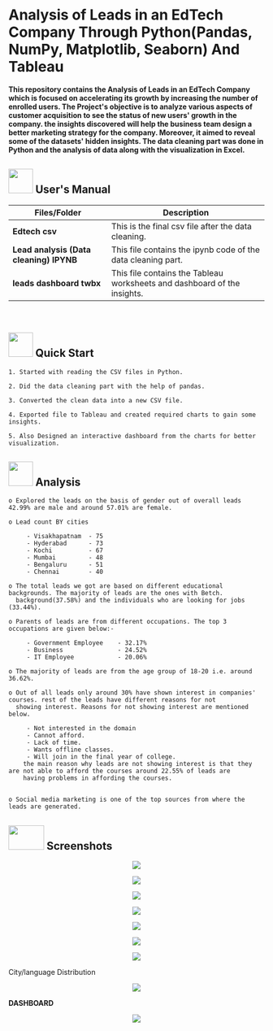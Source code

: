 
# 
#  **Analysis of Leads in an EdTech Company Through Python(Pandas, NumPy, Matplotlib, Seaborn) And Tableau**

**This repository contains the Analysis of Leads in an EdTech Company which is focused on accelerating its growth by increasing the number of enrolled users. The Project's objective is to analyze various aspects of customer acquisition to see the status of new users' growth in the company. the insights discovered will help the business team design a better marketing strategy for the company. Moreover, it aimed to reveal some of the datasets' hidden insights. The data cleaning part was done in Python and the analysis of data along with the visualization in Excel.**

##  <img src="https://user-images.githubusercontent.com/106439762/181935629-b3c47bd3-77fb-4431-a11c-ff8ba0942b63.gif" width="48" height="48"> **User's Manual**

| Files/Folder| Description |
| ------------- | ------------- |
| **Edtech csv** | This is the final csv file after the data cleaning. |
| **Lead analysis (Data cleaning) IPYNB** | This file contains the ipynb code of the data cleaning part. |
| **leads dashboard twbx**  | This file contains the Tableau worksheets and dashboard of the insights.   |
<br>


## <img src="https://user-images.githubusercontent.com/106439762/181937125-2a4b22a3-f8a9-4226-bbd3-df972f9dbbc4.gif" width="48" height="48" > Quick Start

    1. Started with reading the CSV files in Python.
    
    2. Did the data cleaning part with the help of pandas.
    
    3. Converted the clean data into a new CSV file.
    
    4. Exported file to Tableau and created required charts to gain some insights.
    
    5. Also Designed an interactive dashboard from the charts for better visualization.
    

##  <img src=https://user-images.githubusercontent.com/106439762/178428775-03d67679-9aa4-4b08-91e9-6eb6ed8faf66.gif  width="48" height="48"> Analysis


    
    o Explored the leads on the basis of gender out of overall leads 42.99% are male and around 57.01% are female.

    o Lead count BY cities 
    
         - Visakhapatnam  - 75
         - Hyderabad      - 73
         - Kochi          - 67
         - Mumbai         - 48
         - Bengaluru      - 51
         - Chennai        - 40
     
    o The total leads we got are based on different educational backgrounds. The majority of leads are the ones with Betch. 
      background(37.58%) and the individuals who are looking for jobs (33.44%).
  
    o Parents of leads are from different occupations. The top 3 occupations are given below:-
    
         - Government Employee    - 32.17%
         - Business               - 24.52%
         - IT Employee            - 20.06%
    
    o The majority of leads are from the age group of 18-20 i.e. around 36.62%.
    
    o Out of all leads only around 30% have shown interest in companies' courses. rest of the leads have different reasons for not 
      showing interest. Reasons for not showing interest are mentioned below.
      
         - Not interested in the domain
         - Cannot afford.
         - Lack of time.
         - Wants offline classes.
         - Will join in the final year of college.
        the main reason why leads are not showing interest is that they are not able to afford the courses around 22.55% of leads are 
        having problems in affording the courses. 
                

    o Social media marketing is one of the top sources from where the leads are generated. 



## <img src="https://www.getcloudapp.com/wp-content/uploads/2021/03/5aebb952e4867ce13f4d308f_laptop_gif_trans.gif" width="70" height="48"/> Screenshots


<p align="center"><a><img src = "https://raw.githubusercontent.com/Mayankc72/leads_analysis/03d3648fa3ae7643c0964c4452e030dc6d29f370/Analysis%20snippet/Screenshot%202023-07-17%20224122.png"</a></p>
<p align="center"><a><img src = 
"https://raw.githubusercontent.com/Mayankc72/leads_analysis/03d3648fa3ae7643c0964c4452e030dc6d29f370/Analysis%20snippet/Screenshot%202023-07-17%20224225.png"</a></p>
<p align="center"><a><img src = 
"https://github.com/Mayankc72/leads_analysis/blob/03d3648fa3ae7643c0964c4452e030dc6d29f370/Analysis%20snippet/Screenshot%202023-07-17%20224249.png"</a></p>
<p align="center"><a><img src = "https://github.com/Mayankc72/leads_analysis/blob/03d3648fa3ae7643c0964c4452e030dc6d29f370/Analysis%20snippet/Screenshot%202023-07-17%20224603.png"</a></p>
<p align="center"><a><img src = "https://github.com/Mayankc72/leads_analysis/blob/03d3648fa3ae7643c0964c4452e030dc6d29f370/Analysis%20snippet/Screenshot%202023-07-17%20224644.png"</a></p>
<p align="center"><a><img src = "https://github.com/Mayankc72/leads_analysis/blob/03d3648fa3ae7643c0964c4452e030dc6d29f370/Analysis%20snippet/Screenshot%202023-07-17%20224718.png"</a></p>
<p align="center"><a><img src = "https://github.com/Mayankc72/leads_analysis/blob/03d3648fa3ae7643c0964c4452e030dc6d29f370/Analysis%20snippet/Screenshot%202023-07-17%20224845.png"</a></p>

City/language Distribution

<p align="center"><a><img src = "https://github.com/Mayankc72/leads_analysis/blob/03d3648fa3ae7643c0964c4452e030dc6d29f370/Analysis%20snippet/Screenshot%202023-07-17%20224017.png"</a></p> 

**DASHBOARD**
<p align="center"><a><img src = 
"https://github.com/Mayankc72/leads_analysis/blob/03d3648fa3ae7643c0964c4452e030dc6d29f370/Analysis%20snippet/Screenshot%202023-07-17%20225057.png"</a></p>







